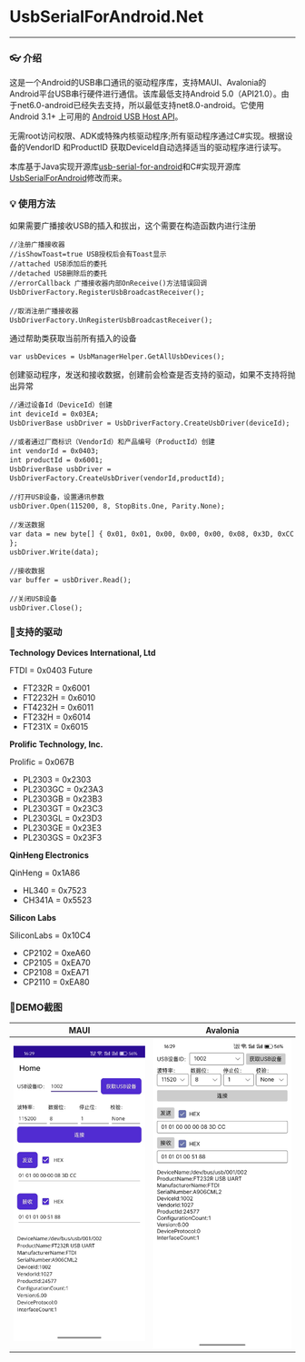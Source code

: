 # UsbSerialForAndroid.Net
---
### 👓 介绍
这是一个Android的USB串口通讯的驱动程序库，支持MAUI、Avalonia的Android平台USB串行硬件进行通信。该库最低支持Android 5.0（API21.0）。由于net6.0-android已经失去支持，所以最低支持net8.0-android。它使用 Android 3.1+ 上可用的 [Android USB Host API](http://developer.android.com/guide/topics/connectivity/usb/host.html)。

无需root访问权限、ADK或特殊内核驱动程序;所有驱动程序通过C#实现。根据设备的VendorID 和ProductID 获取DeviceId自动选择适当的驱动程序进行读写。

本库基于Java实现开源库[usb-serial-for-android](https://github.com/mik3y/usb-serial-for-android)和C#实现开源库[UsbSerialForAndroid](https://github.com/anotherlab/UsbSerialForAndroid)修改而来。

### 💡 使用方法

如果需要广播接收USB的插入和拔出，这个需要在构造函数内进行注册
```
//注册广播接收器
//isShowToast=true USB授权后会有Toast显示
//attached USB添加后的委托
//detached USB删除后的委托
//errorCallback 广播接收器内部OnReceive()方法错误回调
UsbDriverFactory.RegisterUsbBroadcastReceiver();

//取消注册广播接收器
UsbDriverFactory.UnRegisterUsbBroadcastReceiver();
```

通过帮助类获取当前所有插入的设备
```
var usbDevices = UsbManagerHelper.GetAllUsbDevices();
```

创建驱动程序，发送和接收数据，创建前会检查是否支持的驱动，如果不支持将抛出异常
```
//通过设备Id（DeviceId）创建
int deviceId = 0x03EA;
UsbDriverBase usbDriver = UsbDriverFactory.CreateUsbDriver(deviceId);

//或者通过厂商标识（VendorId）和产品编号（ProductId）创建
int vendorId = 0x0403;
int productId = 0x6001;
UsbDriverBase usbDriver = UsbDriverFactory.CreateUsbDriver(vendorId,productId);

//打开USB设备，设置通讯参数
usbDriver.Open(115200, 8, StopBits.One, Parity.None);

//发送数据
var data = new byte[] { 0x01, 0x01, 0x00, 0x00, 0x00, 0x08, 0x3D, 0xCC };
usbDriver.Write(data);

//接收数据
var buffer = usbDriver.Read();

//关闭USB设备
usbDriver.Close();
```

### 🚀支持的驱动

**Technology Devices International, Ltd**

FTDI = 0x0403 Future 

- FT232R = 0x6001
- FT2232H = 0x6010
- FT4232H = 0x6011
- FT232H = 0x6014
- FT231X = 0x6015

**Prolific Technology, Inc.** 

Prolific = 0x067B 

- PL2303 = 0x2303
- PL2303GC = 0x23A3
- PL2303GB = 0x23B3
- PL2303GT = 0x23C3
- PL2303GL = 0x23D3
- PL2303GE = 0x23E3
- PL2303GS = 0x23F3

**QinHeng Electronics** 

QinHeng = 0x1A86 

- HL340 = 0x7523
- CH341A = 0x5523

**Silicon Labs** 

SiliconLabs = 0x10C4

- CP2102 = 0xeA60
- CP2105 = 0xEA70
- CP2108 = 0xEA71
- CP2110 = 0xEA80

### 🎨DEMO截图

| MAUI | Avalonia |
| ----------- | ----------- |
| ![alt text](./Images/MauiDemo.jpg) | ![alt text](./Images/AvaloniaDemo.jpg) |

